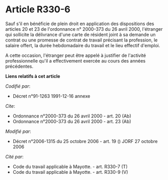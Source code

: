 # Article R330-6

Sauf s'il en bénéficie de plein droit en application des dispositions des articles 20 et 23 de l'ordonnance n° 2000-373 du 26
avril 2000, l'étranger qui sollicite la délivrance d'une carte de résident joint à sa demande un contrat ou une promesse de
contrat de travail précisant la profession, le salaire offert, la durée hebdomadaire du travail et le lieu effectif
d'emploi. 

A cette occasion, l'étranger peut être appelé à justifier de l'activité professionnelle qu'il a effectivement exercée au
cours des années précédentes.

**Liens relatifs à cet article**

_Codifié par_:

  - Décret n°91-1263 1991-12-16 annexe

_Cite_:

  - Ordonnance n°2000-373 du 26 avril 2000 - art. 20 (Ab)
  - Ordonnance n°2000-373 du 26 avril 2000 - art. 23 (Ab)

_Modifié par_:

  - Décret n°2006-1315 du 25 octobre 2006 - art. 19 () JORF 27 octobre 2006

_Cité par_:

  - Code du travail applicable à Mayotte. - art. R330-7 (T)
  - Code du travail applicable à Mayotte. - art. R330-9 (V)
